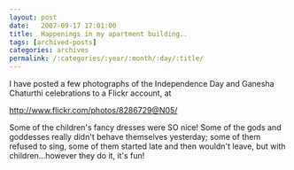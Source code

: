 ```yaml
---
layout: post
date:	2007-09-17 17:01:00
title:  Happenings in my apartment building..
tags: [archived-posts]
categories: archives
permalink: /:categories/:year/:month/:day/:title/
---
```

I have posted a few photographs of the Independence Day and Ganesha Chaturthi celebrations to a Flickr account, at


http://www.flickr.com/photos/8286729@N05/

Some of the children's fancy dresses were SO nice! Some of the gods and goddesses really didn't behave themselves yesterday; some of them refused to sing, some of them started late and then wouldn't leave, but with children...however they do it, it's fun!
